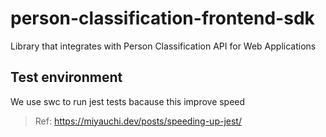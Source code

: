 # person-classification-frontend-sdk

Library that integrates with Person Classification API for Web Applications

## Test environment

We use swc to run jest tests bacause this improve speed

> Ref: https://miyauchi.dev/posts/speeding-up-jest/
